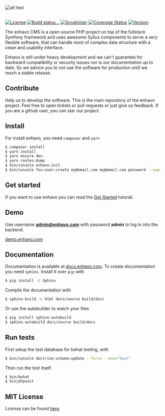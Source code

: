 ![alt text](assets/enhavo/images/enhavo.svg "enhavo")
<br/>
<br/>

[![License](https://img.shields.io/packagist/l/enhavo/enhavo.svg)](https://packagist.org/packages/enhavo/enhavo)
[![Build status...](https://api.travis-ci.org/enhavo/enhavo.svg?branch=master)](https://travis-ci.org/enhavo/enhavo)
[![Scrutinizer](https://scrutinizer-ci.com/g/enhavo/enhavo/badges/quality-score.png?b=master)](https://scrutinizer-ci.com/g/enhavo/enhavo)
[![Coverage Status](https://coveralls.io/repos/github/enhavo/enhavo/badge.svg?branch=master)](https://coveralls.io/github/enhavo/enhavo?branch=master)
[![Version](https://img.shields.io/packagist/v/enhavo/enhavo.svg)](https://packagist.org/packages/enhavo/enhavo)


The enhavo CMS is a open source PHP project on top of the fullstack Symfony framework and uses awesome Sylius components
to serve a very flexible software, that can handle most of complex data structure with a clean and usability interface.

Enhavo is still under heavy development and we can't guarantee for backward compatibility or security issues nor is our documentation up to date. 
So we advice you to not use the software for production until we reach a stable release. 


Contribute
----------

Help us to develop the software. This is the main repository of the enhavo project. 
Feel free to open tickets or pull requests or just give us feedback.
If you are a github user, you can star our project.

Install
-------

For install enhavo, you need `composer` and `yarn`

```bash
$ composer install
$ yarn install
$ yarn encore dev
$ yarn routes:dump
$ bin/console enhavo:init
$ bin/console fos:user:create my@email.com my@email.com password --super-admin
```

Get started
-----------

If you want to use enhavo you can read the [Get Started](https://docs.enhavo.com/get-started/index.html) tutorial. 

Demo
----

Use username **admin@enhavo.com** with password **admin** to log in into the backend.

[demo.enhavo.com](http://demo.enhavo.com/admin/login)

Documentation
-------------

Documentation is available at [docs.enhavo.com](http://docs.enhavo.com). To create documentation you need `sphinx`. Install it over `pip` with 

```bash
$ pip install -U Sphinx
```

Compile the documentation with

```bash
$ sphinx-build -b html docs/source build/docs
```

Or use the autobuilder to watch your files

```bash
$ pip install sphinx-autobuild
$ sphinx-autobuild docs/source build/docs
```

Run tests
---------

First setup the test database for behat testing, with

```bash
$ bin/console doctrine:schema:update --force --env="test"
```

Then run the test itself.

```bash
$ bin/behat
$ bin/phpunit
```

MIT License
-----------

License can be found [here](https://github.com/enhavo/enhavo/blob/master/LICENSE).
